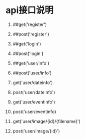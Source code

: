 # api接口说明



1. ##get('register')

2. ##post('register')

3. ##get('login')

4. ##post('login')

5. ##get('user/info')

6. ##post('user/info')

7. get('user/dateinfo')

8. post('user/dateinfo')

9. get('user/eventinfo')

10. post('user/eventinfo)

11. get('user/image/{id}/{filename}')

12. post('user/image/{id}')

      

